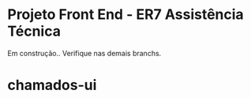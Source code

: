 # Projeto Front End - ER7 Assistência Técnica

Em construção.. Verifique nas demais branchs.
# chamados-ui
